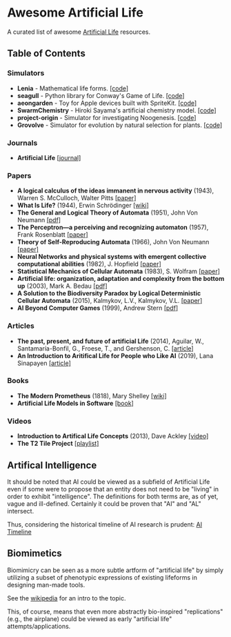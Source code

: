 # Awesome Artificial Life
A curated list of awesome [Artificial Life](https://en.wikipedia.org/wiki/Artificial_life) resources.

## Table of Contents

### Simulators
- **Lenia** - Mathematical life forms. [[code]](https://github.com/Chakazul/Lenia)
- **seagull** - Python library for Conway's Game of Life. [[code]](https://github.com/ljvmiranda921/seagull)
- **aeongarden** - Toy for Apple devices built with SpriteKit. [[code]](https://github.com/amiantos/aeongarden)
- **SwarmChemistry** - Hiroki Sayama's artificial chemistry model. [[code]](https://github.com/mitsuyoshi-yamazaki/SwarmChemistry)
- **project-origin** - Simulator for investigating Noogenesis. [[code]](https://github.com/kourgeorge/project-origin)
- **Grovolve** - Simulator for evolution by natural selection for plants. [[code]](https://github.com/rrwick/Grovolve)

### Journals
- **Artificial Life** [[journal]](https://www.mitpressjournals.org/loi/artl)

### Papers

- **A logical calculus of the ideas immanent in nervous activity** (1943), Warren S. McCulloch, Walter Pitts [[paper]](https://www.cambridge.org/core/journals/journal-of-symbolic-logic/article/abs/warren-s-mcculloch-and-walter-pitts-a-logical-calculus-of-the-ideas-immanent-in-nervous-activity-bulletin-of-mathematical-biophysics-vol-5-1943-pp-115133/7DFDC43EC1E5BD05E9DA85E1C41A01BD)
- **What Is Life?** (1944), Erwin Schrödinger [[wiki]](https://en.wikipedia.org/wiki/What_Is_Life%3F)
- **The General and Logical Theory of Automata** (1951), John Von Neumann [[pdf]](https://www.cs.ucf.edu/~dcm/Teaching/COP5611Spring2010/vonNeumannSelfReproducingAutomata.pdf)
- **The Perceptron—a perceiving and recognizing automaton** (1957), Frank Rosenblatt [[paper]](https://blogs.umass.edu/brain-wars/1957-the-birth-of-cognitive-science/the-perceptron-a-perceiving-and-recognizing-automaton/)
- **Theory of Self-Reproducing Automata** (1966), John Von Neumann [[paper]](https://dl.acm.org/doi/book/10.5555/1102024)
- **Neural Networks and physical systems with emergent collective computational abilities** (1982), J. Hopfield [[paper]](https://www.ncbi.nlm.nih.gov/pmc/articles/PMC346238/)
- **Statistical Mechanics of Cellular Automata** (1983), S. Wolfram [[paper]](https://journals.aps.org/rmp/abstract/10.1103/RevModPhys.55.601)
- **Artificial life: organization, adaptation and complexity from the bottom up** (2003), Mark A. Bedau [[pdf]](https://people.reed.edu/~mab/publications/papers/BedauTICS03.pdf)
- **A Solution to the Biodiversity Paradox by Logical Deterministic Cellular Automata** (2015), Kalmykov, L.V., Kalmykov, V.L. [[paper]](https://link.springer.com/article/10.1007%2Fs10441-015-9257-9#citeas)
- **AI Beyond Computer Games** (1999), Andrew Stern [[pdf]](https://www.aaai.org/Papers/Symposia/Spring/1999/SS-99-02/SS99-02-017.pdf)

### Articles
- **The past, present, and future of artificial Life** (2014), Aguilar, W., Santamaría-Bonfil, G., Froese, T., and Gershenson, C. [[article]](https://www.frontiersin.org/articles/10.3389/frobt.2014.00008/full)
- **An Introduction to Aritifical Life for People who Like AI** (2019), Lana Sinapayen [[article]](https://thegradient.pub/an-introduction-to-artificial-life-for-people-who-like-ai/)


### Books
- **The Modern Prometheus** (1818), Mary Shelley [[wiki]](https://en.wikipedia.org/wiki/Frankenstein)
- **Artificial Life Models in Software** [[book]](https://www.springer.com/gp/book/9781848822849)

### Videos

- **Introduction to Artifical Life Concepts** (2013), Dave Ackley [[video]](https://www.youtube.com/watch?v=YJRRu4dJnTI)
- **The T2 Tile Project** [[playlist]](https://www.youtube.com/c/TheT2TileProject/videos)

## Artifical Intelligence

It should be noted that AI could be viewed as a subfield of Artificial Life even if some were to propose that an entity does not need to be "living" in order to exhibit "intelligence". The definitions for both terms are, as of yet, vague and ill-defined. Certainly it could be proven that "AI" and "AL" intersect.

Thus, considering the historical timeline of AI research is prudent: [AI Timeline](https://en.wikipedia.org/wiki/Timeline_of_artificial_intelligence)

## Biomimetics

Biomimicry can be seen as a more subtle artform of "artificial life" by simply utilizing a subset of phenotypic expressions of existing lifeforms in designing man-made tools.

See the [wikipedia](https://en.wikipedia.org/wiki/Biomimicry) for an intro to the topic.

This, of course, means that even more abstractly bio-inspired "replications" (e.g., the airplane) could be viewed as early "artificial life" attempts/applications.
